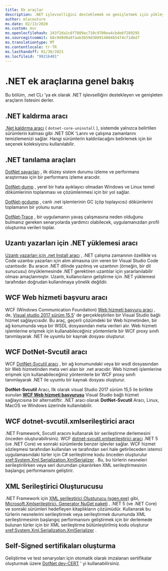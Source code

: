 ```yaml
---
title: Ek araçlar
description: .NET işlevselliğini desteklemek ve genişletmek için yükleyebileceğiniz ek araçlara genel bakış.
author: mlacouture
ms.date: 02/13/2020
ms.custom: mvc
ms.openlocfilehash: 243f2da1c6f7809ac710c9700ea4cbde6f289295
ms.sourcegitcommit: 68c9d9d9a97aab3b59d388914004b5474cf1dbd7
ms.translationtype: MT
ms.contentlocale: tr-TR
ms.lasthandoff: 01/30/2021
ms.locfileid: "99216401"
---
```

# <a name="net-additional-tools-overview"></a>.NET ek araçlarına genel bakış

Bu bölüm, .net CLı 'ya ek olarak .NET işlevselliğini destekleyen ve genişleten araçların listesini derler.

## <a name="net-uninstall-tool"></a>.NET kaldırma aracı

[.Net kaldırma aracı](https://github.com/dotnet/cli-lab/releases) ( `dotnet-core-uninstall` ), sistemde yalnızca belirtilen sürümlerin kalması gibi .NET SDK 'Larını ve çalışma zamanlarını temizlemenizi sağlar. Hangi sürümlerin kaldırılacağını belirlemek için bir seçenek koleksiyonu kullanılabilir.

## <a name="net-diagnostic-tools"></a>.NET tanılama araçları

[DotNet sayaçları](../diagnostics/dotnet-counters.md) , ilk düzey sistem durumu izleme ve performans araştırması için bir performans izleme aracıdır.

[DotNet-dump](../diagnostics/dotnet-dump.md) , yerel bir hata ayıklayıcı olmadan Windows ve Linux temel dökümlerinin toplanması ve çözümlenmesi için bir yol sağlar.

[DotNet-gcdump](../diagnostics/dotnet-gcdump.md) , canlı .net işlemlerinin GC (çöp toplayıcısı) dökümlerini toplamanın bir yolunu sunar.

[DotNet-Trace](../diagnostics/dotnet-trace.md) , bir uygulamanın yavaş çalışmasına neden olduğunu bulmanız gereken senaryolarda yardımcı olabilecek, uygulamanızdan profil oluşturma verileri toplar.

## <a name="net-install-tool-for-extension-authors"></a>Uzantı yazarları için .NET yüklemesi aracı

[Uzantı yazarları için .net Install aracı](https://github.com/dotnet/vscode-dotnet-runtime) , .NET çalışma zamanının özellikle vs Code uzantısı yazarları için alım almasına izin veren bir Visual Studio Code uzantısıdır. Bu aracın .NET dilinde yazılmış ve uzantının (örneğin, bir dil sunucusu) önyüklemesinde .NET gerektiren uzantılar için yararlanılabilir olması amaçlanmıştır. Uzantı, kullanıcıların geliştirme için .NET yüklemesi tarafından doğrudan kullanılmaya yönelik değildir.

## <a name="wcf-web-service-reference-tool"></a>WCF Web hizmeti başvuru aracı

WCF (Windows Communication Foundation) [Web hizmeti başvuru aracı](wcf-web-service-reference-guide.md) , de, [Visual studio 2017 sürüm 15,5](/visualstudio/releasenotes/vs2017-relnotes-v15.5#WCFTools)' de gerçekleştirilen bir Visual Studio bağlı hizmet sağlayıcısıdır. Bu araç, geçerli çözümdeki bir Web hizmetinden, bir ağ konumunda veya bir WSDL dosyasından meta verileri alır. Web hizmeti işlemlerine erişmek için kullanabileceğiniz yöntemlerle bir WCF proxy sınıfı tanımlayarak .NET ile uyumlu bir kaynak dosyası oluşturur.

## <a name="wcf-dotnet-svcutil-tool"></a>WCF DotNet-Svcutil aracı

WCF [DotNet-Svcutil aracı](dotnet-svcutil-guide.md) , bir ağ konumundaki veya bir wsdl dosyasından bir Web hizmetinden meta veri alan bir .net aracıdır. Web hizmeti işlemlerine erişmek için kullanabileceğiniz yöntemlerle bir WCF proxy sınıfı tanımlayarak .NET ile uyumlu bir kaynak dosyası oluşturur.

**DotNet-Svcutil** Aracı, Ilk olarak visual Studio 2017 sürüm 15,5 ile birlikte sunulan [**WCF Web hizmeti başvurusu**](wcf-web-service-reference-guide.md) Visual Studio bağlı hizmet sağlayıcısına bir alternatiftir. .NET aracı olarak **DotNet-Svcutil** Aracı, Linux, MacOS ve Windows üzerinde kullanılabilir.

## <a name="wcf-dotnet-svcutilxmlserializer-tool"></a>WCF dotnet-svcutil.xmlserileştirici aracı

.NET Framework, Svcutil aracını kullanarak bir serileştirme derlemesini önceden oluşturabilirsiniz. WCF [dotnet-svcutil.xmlserileştirici aracı](dotnet-svcutil.xmlserializer-guide.md) .NET 5 (ve .NET Core) ve sonraki sürümlerde benzer işlevler sağlar. WCF hizmet sözleşmesi tarafından kullanılan ve tarafından seri hale getirileceden istemci uygulamasındaki türler için C# serileştirme kodu önceden oluşturulur <xref:System.Xml.Serialization.XmlSerializer> . Bu, bu türlerin nesneleri serileştirilirken veya seri durumdan çıkarılırken XML serileştirmesinin başlangıç performansını geliştirir.

## <a name="xml-serializer-generator"></a>XML Serileştirici Oluşturucusu

.NET Framework için [XML serileştirici Oluşturucu (sgen.exe)](../../standard/serialization/xml-serializer-generator-tool-sgen-exe.md) gibi, [Microsoft.Xmlserileştirici. Generator NuGet paketi](https://www.nuget.org/packages/Microsoft.XmlSerializer.Generator) , .NET 5 (ve .NET Core) ve sonraki sürümleri hedefleyen kitaplıkların çözümüdür. Kullanarak bu türlerin nesnelerini serileştirmek veya serileştirmek durumunda XML serileştirmesinin başlangıç performansını geliştirmek için bir derlemede bulunan türler için bir XML serileştirme bütünleştirilmiş kodu oluşturur <xref:System.Xml.Serialization.XmlSerializer> .

## <a name="generating-self-signed-certificates"></a>Self-Signed sertifikaları oluşturma

Geliştirme ve test senaryoları için otomatik olarak imzalanan sertifikalar oluşturmak üzere [DotNet dev-CERT](self-signed-certificates-guide.md) ' yi kullanabilirsiniz.
